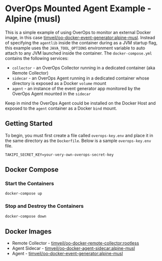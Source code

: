 # OverOps Mounted Agent Example - Alpine (musl)
This is a simple example of using OverOps to monitor an external Docker image, in this case [timveil/oo-docker-event-generator:alpine-musl](https://hub.docker.com/r/timveil/oo-docker-event-generator).  Instead of specifying the `agentlib` inside the container during as a JVM startup flag, this example uses the `JAVA_TOOL_OPTIONS` environment variable to auto attach to any JVM launched inside the container.  The `docker-compose.yml` contains the following services:
* `collector` - an OverOps Collector running in a dedicated container (aka Remote Collector)
* `sidecar` - an OverOps Agent running in a dedicated container whose directory is exposed as a Docker `volume` mount
* `agent` - an instance of the event generator app monitored by the OverOps Agent mounted in the `sidecar`

Keep in mind the OverOps Agent could be installed on the Docker Host and exposed to the `agent` container as a Docker `bind` mount. 

## Getting Started
To begin, you must first create a file called `overops-key.env` and place it in the same directory as the `Dockerfile`.  Below is a sample `overops-key.env` file.

```properties
TAKIPI_SECRET_KEY=your-very-own-overops-secret-key
```

## Docker Compose

### Start the Containers
```bash
docker-compose up
```

### Stop and Destroy the Containers
```bash
docker-compose down
```

## Docker Images
* Remote Collector - [timveil/oo-docker-remote-collector:rootless](https://hub.docker.com/r/timveil/oo-docker-remote-collector/)
* Agent Sidecar - [timveil/oo-docker-agent-sidecar:alpine-musl](https://hub.docker.com/r/timveil/oo-docker-agent-sidecar/)
* Agent - [timveil/oo-docker-event-generator:alpine-musl](https://hub.docker.com/r/timveil/oo-docker-event-generator)
